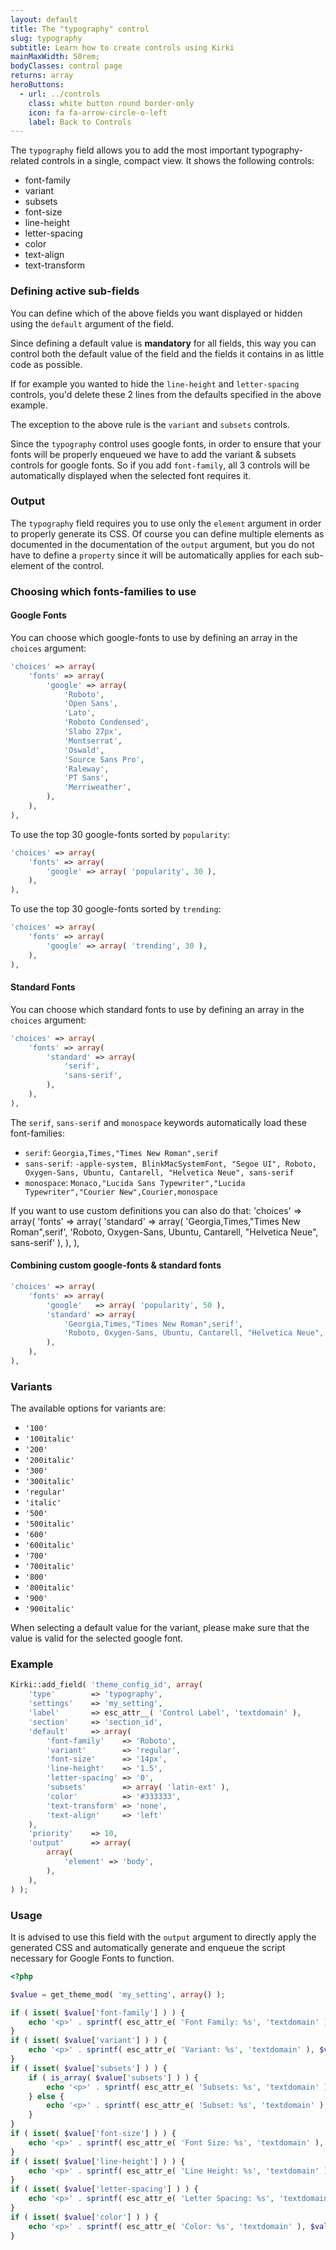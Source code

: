 ```yaml
---
layout: default
title: The "typography" control
slug: typography
subtitle: Learn how to create controls using Kirki
mainMaxWidth: 50rem;
bodyClasses: control page
returns: array
heroButtons:
  - url: ../controls
    class: white button round border-only
    icon: fa fa-arrow-circle-o-left
    label: Back to Controls
---
```


The `typography` field allows you to add the most important typography-related controls in a single, compact view.
It shows the following controls:

* font-family
* variant
* subsets
* font-size
* line-height
* letter-spacing
* color
* text-align
* text-transform

### Defining active sub-fields

You can define which of the above fields you want displayed or hidden using the `default` argument of the field.

Since defining a default value is **mandatory** for all fields, this way you can control both the default value of the field and the fields it contains in as little code as possible.

If for example you wanted to hide the `line-height` and `letter-spacing` controls, you'd delete these 2 lines from the defaults specified in the above example.

The exception to the above rule is the `variant` and `subsets` controls.

Since the `typography` control uses google fonts, in order to ensure that your fonts will be properly enqueued we have to add the variant & subsets controls for google fonts.
So if you add `font-family`, all 3 controls will be automatically displayed when the selected font requires it.

### Output

The `typography` field requires you to use only the `element` argument in order to properly generate its CSS.
Of course you can define multiple elements as documented in the documentation of the `output` argument, but you do not have to define a `property` since it will be automatically applies for each sub-element of the control.

### Choosing which fonts-families to use

#### Google Fonts

You can choose which google-fonts to use by defining an array in the `choices` argument:

```php
'choices' => array(
	'fonts' => array(
		'google' => array(
			'Roboto',
			'Open Sans',
			'Lato',
			'Roboto Condensed',
			'Slabo 27px',
			'Montserrat',
			'Oswald',
			'Source Sans Pro',
			'Raleway',
			'PT Sans',
			'Merriweather',
		),
	),
),
```

To use the top 30 google-fonts sorted by `popularity`:
```php
'choices' => array(
	'fonts' => array(
		'google' => array( 'popularity', 30 ),
	),
),
```

To use the top 30 google-fonts sorted by `trending`:
```php
'choices' => array(
	'fonts' => array(
		'google' => array( 'trending', 30 ),
	),
),
```

#### Standard Fonts

You can choose which standard fonts to use by defining an array in the `choices` argument:

```php
'choices' => array(
	'fonts' => array(
		'standard' => array(
			'serif',
			'sans-serif',
		),
	),
),
```

The `serif`, `sans-serif` and `monospace` keywords automatically load these font-families:


* `serif`: `Georgia,Times,"Times New Roman",serif`
* `sans-serif`: `-apple-system, BlinkMacSystemFont, "Segoe UI", Roboto, Oxygen-Sans, Ubuntu, Cantarell, "Helvetica Neue", sans-serif`
* `monospace`: `Monaco,"Lucida Sans Typewriter","Lucida Typewriter","Courier New",Courier,monospace`

If you want to use custom definitions you can also do that:
'choices' => array(
	'fonts' => array(
		'standard' => array(
			'Georgia,Times,"Times New Roman",serif',
			'Roboto, Oxygen-Sans, Ubuntu, Cantarell, "Helvetica Neue", sans-serif'
		),
	),
),

#### Combining custom google-fonts & standard fonts

```php
'choices' => array(
	'fonts' => array(
		'google'   => array( 'popularity', 50 ),
		'standard' => array(
			'Georgia,Times,"Times New Roman",serif',
			'Roboto, Oxygen-Sans, Ubuntu, Cantarell, "Helvetica Neue", sans-serif'
		),
	),
),
```

### Variants

The available options for variants are:

* `'100'`
* `'100italic'`
* `'200'`
* `'200italic'`
* `'300'`
* `'300italic'`
* `'regular'`
* `'italic'`
* `'500'`
* `'500italic'`
* `'600'`
* `'600italic'`
* `'700'`
* `'700italic'`
* `'800'`
* `'800italic'`
* `'900'`
* `'900italic'`

When selecting a default value for the variant, please make sure that the value is valid for the selected google font.

### Example

```php
Kirki::add_field( 'theme_config_id', array(
	'type'        => 'typography',
	'settings'    => 'my_setting',
	'label'       => esc_attr__( 'Control Label', 'textdomain' ),
	'section'     => 'section_id',
	'default'     => array(
		'font-family'    => 'Roboto',
		'variant'        => 'regular',
		'font-size'      => '14px',
		'line-height'    => '1.5',
		'letter-spacing' => '0',
		'subsets'        => array( 'latin-ext' ),
		'color'          => '#333333',
		'text-transform' => 'none',
		'text-align'     => 'left'
	),
	'priority'    => 10,
	'output'      => array(
		array(
			'element' => 'body',
		),
	),
) );
```

### Usage

It is advised to use this field with the `output` argument to directly apply the generated CSS and automatically generate and enqueue the script necessary for Google Fonts to function.

```php
<?php

$value = get_theme_mod( 'my_setting', array() );

if ( isset( $value['font-family'] ) ) {
	echo '<p>' . sprintf( esc_attr_e( 'Font Family: %s', 'textdomain' ), $value['font-family'] ) . '</p>';
}
if ( isset( $value['variant'] ) ) {
	echo '<p>' . sprintf( esc_attr_e( 'Variant: %s', 'textdomain' ), $value['variant'] ) . '</p>';
}
if ( isset( $value['subsets'] ) ) {
	if ( is_array( $value['subsets'] ) ) {
		echo '<p>' . sprintf( esc_attr_e( 'Subsets: %s', 'textdomain' ), implode( ', ', $value['subsets'] ) ) . '</p>';
	} else {
		echo '<p>' . sprintf( esc_attr_e( 'Subset: %s', 'textdomain' ), $value['subsets'] ) . '</p>';
	}
}
if ( isset( $value['font-size'] ) ) {
	echo '<p>' . sprintf( esc_attr_e( 'Font Size: %s', 'textdomain' ), $value['font-size'] ) . '</p>';
}
if ( isset( $value['line-height'] ) ) {
	echo '<p>' . sprintf( esc_attr_e( 'Line Height: %s', 'textdomain' ), $value['line-height'] ) . '</p>';
}
if ( isset( $value['letter-spacing'] ) ) {
	echo '<p>' . sprintf( esc_attr_e( 'Letter Spacing: %s', 'textdomain' ), $value['letter-spacing'] ) . '</p>';
}
if ( isset( $value['color'] ) ) {
	echo '<p>' . sprintf( esc_attr_e( 'Color: %s', 'textdomain' ), $value['color'] ) . '</p>';
}
```
